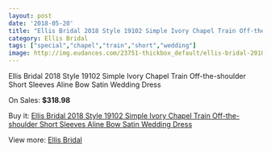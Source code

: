 ```yaml
---
layout: post
date: '2018-05-20'
title: "Ellis Bridal 2018 Style 19102 Simple Ivory Chapel Train Off-the-shoulder Short Sleeves Aline Bow Satin Wedding Dress"
category: Ellis Bridal
tags: ["special","chapel","train","short","wedding"]
image: http://img.eudances.com/23751-thickbox_default/ellis-bridal-2018-style-19102-simple-ivory-chapel-train-off-the-shoulder-short-sleeves-aline-bow-satin-wedding-dress.jpg
---
```

Ellis Bridal 2018 Style 19102 Simple Ivory Chapel Train Off-the-shoulder Short Sleeves Aline Bow Satin Wedding Dress

On Sales: **$318.98**
<a href="https://www.eudances.com/en/ellis-bridal/7883-ellis-bridal-2018-style-19102-simple-ivory-chapel-train-off-the-shoulder-short-sleeves-aline-bow-satin-wedding-dress.html"><amp-img layout="responsive" width="600" height="600" src="//img.eudances.com/23751-thickbox_default/ellis-bridal-2018-style-19102-simple-ivory-chapel-train-off-the-shoulder-short-sleeves-aline-bow-satin-wedding-dress.jpg" alt="Ellis Bridal 2018 Style 19102 Simple Ivory Chapel Train Off-the-shoulder Short Sleeves Aline Bow Satin Wedding Dress 0" /></a>
<a href="https://www.eudances.com/en/ellis-bridal/7883-ellis-bridal-2018-style-19102-simple-ivory-chapel-train-off-the-shoulder-short-sleeves-aline-bow-satin-wedding-dress.html"><amp-img layout="responsive" width="600" height="600" src="//img.eudances.com/23754-thickbox_default/ellis-bridal-2018-style-19102-simple-ivory-chapel-train-off-the-shoulder-short-sleeves-aline-bow-satin-wedding-dress.jpg" alt="Ellis Bridal 2018 Style 19102 Simple Ivory Chapel Train Off-the-shoulder Short Sleeves Aline Bow Satin Wedding Dress 1" /></a>
<a href="https://www.eudances.com/en/ellis-bridal/7883-ellis-bridal-2018-style-19102-simple-ivory-chapel-train-off-the-shoulder-short-sleeves-aline-bow-satin-wedding-dress.html"><amp-img layout="responsive" width="600" height="600" src="//img.eudances.com/23753-thickbox_default/ellis-bridal-2018-style-19102-simple-ivory-chapel-train-off-the-shoulder-short-sleeves-aline-bow-satin-wedding-dress.jpg" alt="Ellis Bridal 2018 Style 19102 Simple Ivory Chapel Train Off-the-shoulder Short Sleeves Aline Bow Satin Wedding Dress 2" /></a>
<a href="https://www.eudances.com/en/ellis-bridal/7883-ellis-bridal-2018-style-19102-simple-ivory-chapel-train-off-the-shoulder-short-sleeves-aline-bow-satin-wedding-dress.html"><amp-img layout="responsive" width="600" height="600" src="//img.eudances.com/23752-thickbox_default/ellis-bridal-2018-style-19102-simple-ivory-chapel-train-off-the-shoulder-short-sleeves-aline-bow-satin-wedding-dress.jpg" alt="Ellis Bridal 2018 Style 19102 Simple Ivory Chapel Train Off-the-shoulder Short Sleeves Aline Bow Satin Wedding Dress 3" /></a>

Buy it: [Ellis Bridal 2018 Style 19102 Simple Ivory Chapel Train Off-the-shoulder Short Sleeves Aline Bow Satin Wedding Dress](https://www.eudances.com/en/ellis-bridal/7883-ellis-bridal-2018-style-19102-simple-ivory-chapel-train-off-the-shoulder-short-sleeves-aline-bow-satin-wedding-dress.html "Ellis Bridal 2018 Style 19102 Simple Ivory Chapel Train Off-the-shoulder Short Sleeves Aline Bow Satin Wedding Dress")

View more: [Ellis Bridal](https://www.eudances.com/en/118-ellis-bridal "Ellis Bridal")